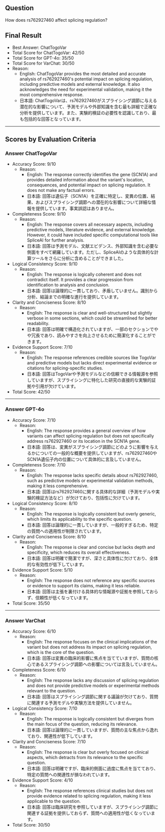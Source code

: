 ## Question

How does rs762927460 affect splicing regulation?

## Final Result

- Best Answer: ChatTogoVar
- Total Score for ChatTogoVar: 42/50
- Total Score for GPT-4o: 35/50
- Total Score for VarChat: 30/50
- Reason:
  - English: ChatTogoVar provides the most detailed and accurate analysis of rs762927460's potential impact on splicing regulation, including predictive models and external knowledge. It also acknowledges the need for experimental validation, making it the most comprehensive response.
  - 日本語: ChatTogoVarは、rs762927460がスプライシング調節に与える潜在的な影響について、予測モデルや外部知識を含む最も詳細で正確な分析を提供しています。また、実験的検証の必要性を認識しており、最も包括的な回答となっています。

---

## Scores by Evaluation Criteria

### Answer ChatTogoVar
- Accuracy Score: 9/10
  - Reason: 
    - English: The response correctly identifies the gene (SCN1A) and provides detailed information about the variant's location, consequences, and potential impact on splicing regulation. It does not make any factual errors.
    - 日本語: 回答は遺伝子（SCN1A）を正確に特定し、変異の位置、結果、およびスプライシング調節への潜在的な影響について詳細な情報を提供しています。事実誤認はありません。
- Completeness Score: 9/10
  - Reason: 
    - English: The response covers all necessary aspects, including predictive models, literature evidence, and external knowledge. However, it could have included specific computational tools like SpliceAI for further analysis.
    - 日本語: 回答は予測モデル、文献エビデンス、外部知識を含む必要な側面をすべて網羅しています。ただし、SpliceAIのような具体的な計算ツールをさらに分析に含めることができました。
- Logical Consistency Score: 9/10
  - Reason: 
    - English: The response is logically coherent and does not contradict itself. It provides a clear progression from identification to analysis and conclusion.
    - 日本語: 回答は論理的に一貫しており、矛盾していません。識別から分析、結論までの明確な進行を提供しています。
- Clarity and Conciseness Score: 8/10
  - Reason: 
    - English: The response is clear and well-structured but slightly verbose in some sections, which could be streamlined for better readability.
    - 日本語: 回答は明確で構造化されていますが、一部のセクションでやや冗長であり、読みやすさを向上させるために簡潔化することができます。
- Evidence Support Score: 7/10
  - Reason: 
    - English: The response references credible sources like TogoVar and predictive models but lacks direct experimental evidence or citations for splicing-specific studies.
    - 日本語: 回答はTogoVarや予測モデルなどの信頼できる情報源を参照していますが、スプライシングに特化した研究の直接的な実験的証拠や引用が欠けています。
- Total Score: 42/50

---

### Answer GPT-4o
- Accuracy Score: 7/10
  - Reason: 
    - English: The response provides a general overview of how variants can affect splicing regulation but does not specifically address rs762927460 or its location in the SCN1A gene.
    - 日本語: 回答は、変異がスプライシング調節にどのように影響を与えるかについての一般的な概要を提供していますが、rs762927460やSCN1A遺伝子内の位置について具体的に言及していません。
- Completeness Score: 7/10
  - Reason: 
    - English: The response lacks specific details about rs762927460, such as predictive models or experimental validation methods, making it less comprehensive.
    - 日本語: 回答はrs762927460に関する具体的な詳細（予測モデルや実験的検証方法など）が欠けており、包括性に欠けています。
- Logical Consistency Score: 8/10
  - Reason: 
    - English: The response is logically consistent but overly generic, which limits its applicability to the specific question.
    - 日本語: 回答は論理的に一貫していますが、一般的すぎるため、特定の質問への適用性が制限されています。
- Clarity and Conciseness Score: 8/10
  - Reason: 
    - English: The response is clear and concise but lacks depth and specificity, which reduces its overall effectiveness.
    - 日本語: 回答は明確で簡潔ですが、深さと具体性に欠けており、全体的な有効性が低下しています。
- Evidence Support Score: 5/10
  - Reason: 
    - English: The response does not reference any specific sources or evidence to support its claims, making it less reliable.
    - 日本語: 回答は主張を裏付ける具体的な情報源や証拠を参照しておらず、信頼性が低くなっています。
- Total Score: 35/50

---

### Answer VarChat
- Accuracy Score: 6/10
  - Reason: 
    - English: The response focuses on the clinical implications of the variant but does not address its impact on splicing regulation, which is the core of the question.
    - 日本語: 回答は変異の臨床的影響に焦点を当てていますが、質問の核心であるスプライシング調節への影響については言及していません。
- Completeness Score: 6/10
  - Reason: 
    - English: The response lacks any discussion of splicing regulation and does not provide predictive models or experimental methods relevant to the question.
    - 日本語: 回答はスプライシング調節に関する議論が欠けており、質問に関連する予測モデルや実験方法を提供していません。
- Logical Consistency Score: 7/10
  - Reason: 
    - English: The response is logically consistent but diverges from the main focus of the question, reducing its relevance.
    - 日本語: 回答は論理的に一貫していますが、質問の主な焦点から逸れており、関連性が低下しています。
- Clarity and Conciseness Score: 7/10
  - Reason: 
    - English: The response is clear but overly focused on clinical aspects, which detracts from its relevance to the specific question.
    - 日本語: 回答は明確ですが、臨床的側面に過度に焦点を当てており、特定の質問への関連性が損なわれています。
- Evidence Support Score: 4/10
  - Reason: 
    - English: The response references clinical studies but does not provide evidence related to splicing regulation, making it less applicable to the question.
    - 日本語: 回答は臨床研究を参照していますが、スプライシング調節に関連する証拠を提供しておらず、質問への適用性が低くなっています。
- Total Score: 30/50